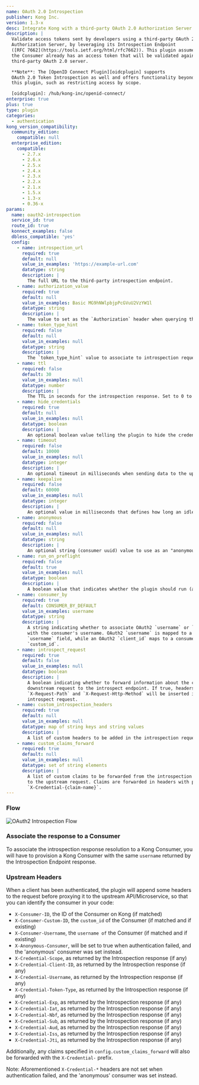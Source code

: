 ```yaml
---
name: OAuth 2.0 Introspection
publisher: Kong Inc.
version: 1.3-x
desc: Integrate Kong with a third-party OAuth 2.0 Authorization Server
description: |
  Validate access tokens sent by developers using a third-party OAuth 2.0
  Authorization Server, by leveraging its Introspection Endpoint
  ([RFC 7662](https://tools.ietf.org/html/rfc7662)). This plugin assumes that
  the Consumer already has an access token that will be validated against a
  third-party OAuth 2.0 server.

  **Note**: The [OpenID Connect Plugin][oidcplugin] supports
  OAuth 2.0 Token Introspection as well and offers functionality beyond
  this plugin, such as restricting access by scope.

  [oidcplugin]: /hub/kong-inc/openid-connect/
enterprise: true
plus: true
type: plugin
categories:
  - authentication
kong_version_compatibility:
  community_edition:
    compatible: null
  enterprise_edition:
    compatible:
      - 2.7.x
      - 2.6.x
      - 2.5.x
      - 2.4.x
      - 2.3.x
      - 2.2.x
      - 2.1.x
      - 1.5.x
      - 1.3-x
      - 0.36-x
params:
  name: oauth2-introspection
  service_id: true
  route_id: true
  konnect_examples: false
  dbless_compatible: 'yes'
  config:
    - name: introspection_url
      required: true
      default: null
      value_in_examples: 'https://example-url.com'
      datatype: string
      description: |
        The full URL to the third-party introspection endpoint.
    - name: authorization_value
      required: true
      default: null
      value_in_examples: Basic MG9hNWlpbjpPcGVuU2VzYW1l
      datatype: string
      description: |
        The value to set as the `Authorization` header when querying the introspection endpoint. This depends on the OAuth 2.0 server, but usually is the `client_id` and `client_secret` as a Base64-encoded Basic Auth string (`Basic MG9hNWl...`).
    - name: token_type_hint
      required: false
      default: null
      value_in_examples: null
      datatype: string
      description: |
        The `token_type_hint` value to associate to introspection requests.
    - name: ttl
      required: false
      default: 30
      value_in_examples: null
      datatype: number
      description: |
        The TTL in seconds for the introspection response. Set to 0 to disable the expiration.
    - name: hide_credentials
      required: true
      default: null
      value_in_examples: null
      datatype: boolean
      description: |
        An optional boolean value telling the plugin to hide the credential to the upstream API server. It will be removed by Kong before proxying the request.
    - name: timeout
      required: false
      default: 10000
      value_in_examples: null
      datatype: integer
      description: |
        An optional timeout in milliseconds when sending data to the upstream server.
    - name: keepalive
      required: false
      default: 60000
      value_in_examples: null
      datatype: integer
      description: |
        An optional value in milliseconds that defines how long an idle connection lives before being closed.
    - name: anonymous
      required: false
      default: null
      value_in_examples: null
      datatype: string
      description: |
        An optional string (consumer uuid) value to use as an "anonymous" consumer if authentication fails. If empty (default), the request will fail with an authentication failure 4xx.
    - name: run_on_preflight
      required: false
      default: true
      value_in_examples: null
      datatype: boolean
      description: |
        A boolean value that indicates whether the plugin should run (and try to authenticate) on `OPTIONS` preflight requests. If set to `false`, then `OPTIONS` requests will always be allowed.
    - name: consumer_by
      required: true
      default: CONSUMER_BY_DEFAULT
      value_in_examples: username
      datatype: string
      description: |
        A string indicating whether to associate OAuth2 `username` or `client_id`
        with the consumer's username. OAuth2 `username` is mapped to a consumer's
        `username` field, while an OAuth2 `client_id` maps to a consumer's
        `custom_id`.
    - name: introspect_request
      required: true
      default: false
      value_in_examples: null
      datatype: boolean
      description: |
        A boolean indicating whether to forward information about the current
        downstream request to the introspect endpoint. If true, headers
        `X-Request-Path` and `X-Request-Http-Method` will be inserted into the
        introspect request.
    - name: custom_introspection_headers
      required: true
      default: null
      value_in_examples: null
      datatype: map of string keys and string values
      description: |
        A list of custom headers to be added in the introspection request.
    - name: custom_claims_forward
      required: true
      default: null
      value_in_examples: null
      datatype: set of string elements
      description: |
        A list of custom claims to be forwarded from the introspection response
        to the upstream request. Claims are forwarded in headers with prefix
        `X-Credential-{claim-name}`.
---
```


### Flow

![OAuth2 Introspection Flow](/assets/images/docs/oauth2/oauth2-introspection.png)

### Associate the response to a Consumer

To associate the introspection response resolution to a Kong Consumer, you will have to provision a Kong Consumer with the same `username` returned by the Introspection Endpoint response.

### Upstream Headers

When a client has been authenticated, the plugin will append some headers to the request before proxying it to the upstream API/Microservice, so that you can identify the consumer in your code:

- `X-Consumer-ID`, the ID of the Consumer on Kong (if matched)
- `X-Consumer-Custom-ID`, the `custom_id` of the Consumer (if matched and if existing)
- `X-Consumer-Username`, the `username of` the Consumer (if matched and if existing)
- `X-Anonymous-Consumer`, will be set to true when authentication failed, and the 'anonymous' consumer was set instead.
- `X-Credential-Scope`, as returned by the Introspection response (if any)
- `X-Credential-Client-ID`, as returned by the Introspection response (if any)
- `X-Credential-Username`, as returned by the Introspection response (if any)
- `X-Credential-Token-Type`, as returned by the Introspection response (if any)
- `X-Credential-Exp`, as returned by the Introspection response (if any)
- `X-Credential-Iat`, as returned by the Introspection response (if any)
- `X-Credential-Nbf`, as returned by the Introspection response (if any)
- `X-Credential-Sub`, as returned by the Introspection response (if any)
- `X-Credential-Aud`, as returned by the Introspection response (if any)
- `X-Credential-Iss`, as returned by the Introspection response (if any)
- `X-Credential-Jti`, as returned by the Introspection response (if any)

Additionally, any claims specified in `config.custom_claims_forward` will also be forwarded with the `X-Credential-` prefix.

Note: Aforementioned `X-Credential-*` headers are not set when authentication failed, and the 'anonymous' consumer was set instead.
